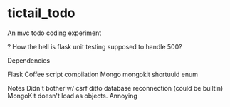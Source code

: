 # tictail_todo
An mvc todo coding experiment

? How the hell is flask unit testing supposed to handle 500?

Dependencies

Flask
Coffee script compilation
Mongo
mongokit
shortuuid
enum

Notes
Didn't bother w/ csrf
ditto database reconnection (could be builtin)
MongoKit doesn't load as objects. Annoying
